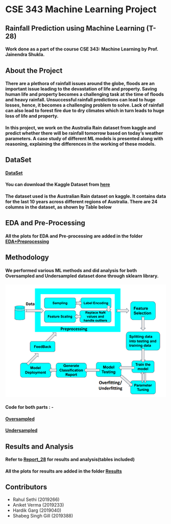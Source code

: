 # CSE 343 Machine Learning Project

## Rainfall Prediction using Machine Learning (T-28)

#### Work done as a part of the course CSE 343: Machine Learning by Prof. Jainendra Shukla.

## About the Project

#### There are a plethora of rainfall issues around the globe, floods are an important issue leading to the devastation of life and property. Saving human life and property becomes a challenging task at the time of floods and heavy rainfall. Unsuccessful rainfall predictions can lead to huge losses, hence, it becomes a challenging problem to solve. Lack of rainfall can also lead to forest fire due to dry climates which in turn leads to huge loss of life and property.

#### In this project, we work on the Australia Rain dataset from kaggle and predict whether there will be rainfall tomorrow based on today’s weather parameters. A case study of different ML models is presented along with reasoning, explaining the differences in the working of these models.

## DataSet
#### [DataSet](https://github.com/RahulSethi070801/ML_Project/blob/main/weatherAUS.csv)
#### You can download the Kaggle Dataset from [here](https://www.kaggle.com/jsphyg/weather-dataset-rattle-package/version/2)
#### The dataset used is the Australian Rain dataset on kaggle. It contains data for the last 10 years across different regions of Australia. There are 24 columns in the dataset, as shown by Table below

## EDA and Pre-Processing
#### All the plots for EDA and Pre-processing are added in the folder [EDA+Preprocessing](https://github.com/RahulSethi070801/ML_Project/tree/main/EDA%2BPreprocessing)

## Methodology 
#### We performed various ML methods and did analysis for both Oversampled and Undersampled dataset done through sklearn library.

![Pipeline](https://github.com/RahulSethi070801/ML_Project/blob/main/Methodology/Pipeline.PNG)

#### Code for both parts : - 
#### [Oversampled](https://github.com/RahulSethi070801/ML_Project/blob/main/ml_project_oversampled.ipynb)
#### [Undersampled](https://github.com/RahulSethi070801/ML_Project/blob/main/ml_project_undersampled.ipynb)

## Results and Analysis
#### Refer to [Report_28](https://github.com/RahulSethi070801/ML_Project/blob/main/Report_T28.pdf) for results and analysis(tables included)
#### All the plots for results are added in the folder [Results](https://github.com/RahulSethi070801/ML_Project/tree/main/Results)

## Contributors

- Rahul Sethi (2019266)
- Aniket Verma (2019233)
- Hardik Garg (2019040)
- Shabeg Singh Gill (2019388)
